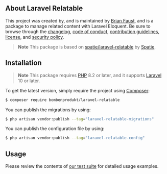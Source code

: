 ## About Laravel Relatable

This project was created by, and is maintained by [Brian Faust](https://github.com/faustbrian), and is a package to manage related content with Laravel Eloquent. Be sure to browse through the [changelog](CHANGELOG.md), [code of conduct](.github/CODE_OF_CONDUCT.md), [contribution guidelines](.github/CONTRIBUTING.md), [license](LICENSE), and [security policy](.github/SECURITY.md).

> **Note**
> This package is based on [spatie/laravel-relatable](https://github.com/spatie/laravel-relatable) by [Spatie](https://github.com/sponsors/spatie).

## Installation

> **Note**
> This package requires [PHP](https://www.php.net/) 8.2 or later, and it supports [Laravel](https://laravel.com/) 10 or later.

To get the latest version, simply require the project using [Composer](https://getcomposer.org/):

```bash
$ composer require bombenprodukt/laravel-relatable
```

You can publish the migrations by using:

```bash
$ php artisan vendor:publish --tag="laravel-relatable-migrations"
```

You can publish the configuration file by using:

```bash
$ php artisan vendor:publish --tag="laravel-relatable-config"
```

## Usage

Please review the contents of [our test suite](/tests) for detailed usage examples.
